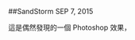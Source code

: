 <!-- @@master  = ../../_layout.html-->

<!-- @@block  =  jsBottom-->

<include src="../../_articles-js.html"></include>

<!-- @@close-->

<!-- @@block  =  css-->

<include src="../../_articles-css.html"></include>

<!-- @@close-->

<!-- @@block  =  articles-social-->

<include src="../../_articles-social.html"></include>

<!-- @@close-->

<!-- @@block  =  articles-footer-->

<include src="../../_articles.html"></include>

<!-- @@close-->

<!-- @@block  =  meta-->

<meta property="article:published_time" content="2015-09-07T23:00:00+01:00">

<meta name="keywords" content="SandStorm, photoshop">

<meta name="description" content="">

<meta itemprop="name" content="SandStorm - OXXO.STUDIO">

<meta itemprop="image" content="http://www.oxxostudio.tw/img/articles/201509/20150907_1_01b.jpg">

<meta itemprop="description" content="">

<meta property="og:title" content="SandStorm - OXXO.STUDIO">

<meta property="og:url" content="http://www.oxxostudio.tw/articles/201509/snadstorm.html">

<meta property="og:image" content="http://www.oxxostudio.tw/img/articles/201509/20150907_1_01b.jpg">

<meta property="og:description" content="">

<title>SandStorm - OXXO.STUDIO</title> 

<!-- @@close-->

<!-- @@block  =  articles-content--> 

##SandStorm  <span class="article-date" tag="web">SEP 7, 2015</span>

這是偶然發現的一個 Photoshop 效果，

<!-- @@close-->

